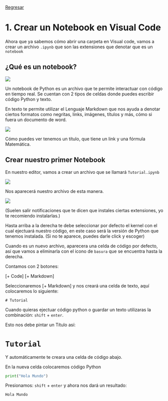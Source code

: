 <a href='README.md'>Regresar</a>

# 1. Crear un Notebook en Visual Code

Ahora que ya sabemos cómo abrir una carpeta en Visual code, vamos a crear un archivo `.ipynb` que son las extensiones que denotar que es un `notebook`

## ¿Qué es un notebook?

<img src='https://miro.medium.com/max/1400/1*6091-RcrOPyifJTLjo0anA.gif'>

Un notebook de Python es un archivo que te permite interactuar con código en tiempo real. Se cuentan con 2 tipos de celdas donde puedes escribir código Python y texto.

En texto te permite utilizar el Lenguaje Markdown que nos ayuda a denotar ciertos formatos como negritas, links, imágenes, títulos y más, cómo si fuera un documento de word.

<img src='https://arogozhnikov.github.io/images/jupyter/example-notebook.png'>

Cómo puedes ver tenemos un título, que tiene un link y una fórmula Matemática.

## Crear nuestro primer Notebook

En nuestro editor, vamos a crear un archivo que se llamará `Tutorial.ipynb` 

<img src='https://i.ytimg.com/vi/eFGziOe-3uQ/maxresdefault.jpg'>

Nos aparecerá nuestro archivo de esta manera.

<img src='https://code.visualstudio.com/assets/docs/datascience/jupyter/native-kernel-picker.png'>

(Suelen salir notificaciones que te dicen que instales ciertas extensiones, yo te recomiendo instalarlas.)

Hasta arriba a la derecha te debe seleccionar por defecto el kernel con el cual ejectuará nuestro código, en este caso será la versión de Python que tenemos instalada. (Si no te aparece, puedes darle click y escoger)

Cuando es un nuevo archivo, aparecera una celda de código por defecto, así que vamos a eliminarla con el icono de `basura` que se encuentra hasta la derecha.

Contamos con 2 botones:

[+ Code]
[+ Markdown]

Seleccionaremos [+ Markdown] y nos creará una celda de texto, aquí colocaremos lo siguiente:

```Marckdown
# Tutorial
```

Cuando quieras ejectuar código python o guardar un texto utilizaras la combinación: `shift` + `enter`.

Esto nos debe pintar un Título así:


# `Tutorial`

Y automáticamente te creara una celda de código abajo.

En la nueva celda colocaremos código Python 

```Python
print("Hola Mundo")
```

Presionamos: `shift` + `enter` y ahora nos dará un resultado:

```Bash
Hola Mundo
```

